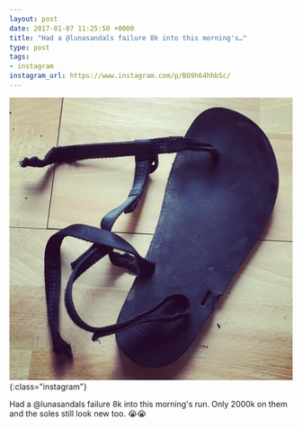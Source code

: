 ```yaml
---
layout: post
date: 2017-01-07 11:25:50 +0000
title: "Had a @lunasandals failure 8k into this morning's…"
type: post
tags:
- instagram
instagram_url: https://www.instagram.com/p/BO9h64hhbSc/
---
```


![Instagram - BO9h64hhbSc](/img/BO9h64hhbSc.jpg){:class="instagram"}

Had a @lunasandals failure 8k into this morning's run. Only 2000k on them and the soles still look new too. 😭😭
